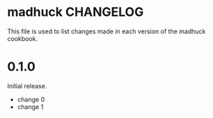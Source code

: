 # madhuck CHANGELOG

This file is used to list changes made in each version of the madhuck cookbook.

# 0.1.0

Initial release.

- change 0
- change 1

